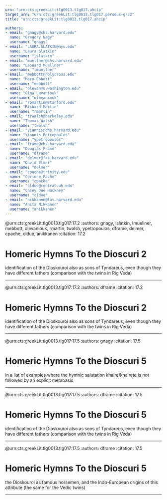 ```yaml
---
urn: "urn:cts:greekLit:tlg0013.tlg017.ahcip"
target_urn: "urn:cts:greekLit:tlg0013.tlg017.perseus-grc2"
title: "urn:cts:greekLit:tlg0013.tlg017.ahcip"

authors:
- email: "gnagy@chs.harvard.edu"
  name: "Gregory Nagy"
  username: "gnagy"
- email: "LAURA.SLATKIN@nyu.edu"
  name: "Laura Slatkin"
  username: "lslatkin"
- email: "muellner@chs.harvard.edu"
  name: "Leonard Muellner"
  username: "lmuellner"
- email: "mebbott@holycross.edu"
  name: "Mary Ebbott"
  username: "mebbott"
- email: "olevan@u.washington.edu"
  name: "Olga Levaniouk"
  username: "olevaniouk"
- email: "rpmartin@stanford.edu"
  name: "Richard Martin"
  username: "rmartin"
- email: "trwalsh@berkeley.edu"
  name: "Thomas Walsh"
  username: "twalsh"
- email: "yiannis@chs.harvard.edu"
  name: "Yiannis Petropoulos"
  username: "ypetropoulos"
- email: "frame@chs.harvard.edu"
  name: "Douglas Frame"
  username: "dframe"
- email: "delmer@fas.harvard.edu"
  name: "David Elmer"
  username: "delmer"
- email: "cpache@trinity.edu"
  name: "Corinne Pache"
  username: "cpache"
- email: "cldue@central.uh.edu"
  name: "Casey Dué Hackney"
  username: "cldue"
- email: "nikkanen@fas.harvard.edu"
  name: "Anita Nikkanen"
  username: "anikkanen"
---
```


@urn:cts:greekLit:tlg0013.tlg017:17.2
:authors: gnagy, lslatkin, lmuellner, mebbott, olevaniouk, rmartin, twalsh, ypetropoulos, dframe, delmer, cpache, cldue, anikkanen
:citation: 17.2


# Homeric Hymns To the Dioscuri 2

<p>identification of the Dioskouroi also as sons of Tyndareus, even though they have different fathers (comparison with the twins in Rig Veda)</p>

---

@urn:cts:greekLit:tlg0013.tlg017:17.2
:authors: dframe
:citation: 17.2


# Homeric Hymns To the Dioscuri 2

<p>identification of the Dioskouroi also as sons of Tyndareus, even though they have different fathers (comparison with the twins in Rig Veda)</p>

---

@urn:cts:greekLit:tlg0013.tlg017:17.5
:authors: gnagy
:citation: 17.5


# Homeric Hymns To the Dioscuri 5

<p>in a list of examples where the hymnic salutation khaire/khairete is not followed by an explicit metabasis</p>

---

@urn:cts:greekLit:tlg0013.tlg017:17.5
:authors: dframe
:citation: 17.5


# Homeric Hymns To the Dioscuri 5

<p>identification of the Dioskouroi also as sons of Tyndareus, even though they have different fathers (comparison with the twins in Rig Veda)</p>

---

@urn:cts:greekLit:tlg0013.tlg017:17.5
:authors: dframe
:citation: 17.5


# Homeric Hymns To the Dioscuri 5

<p>the Dioskouroi as famous horsemen, and the Indo-European origins of this attribute (the same for the Vedic twins)</p>

---


